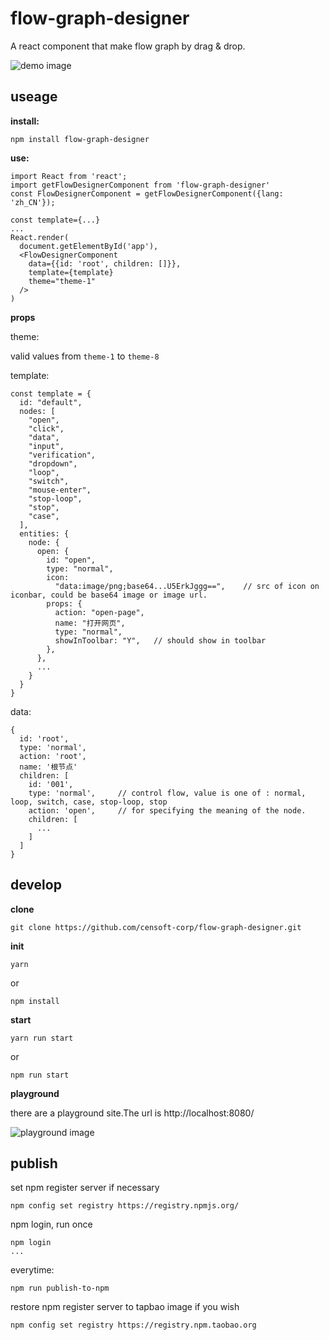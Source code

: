 # flow-graph-designer
A react component that make flow graph by drag & drop.

![demo image](https://raw.githubusercontent.com/censoft-corp/flow-graph-designer/master/demo.png)
## useage

**install:**

```
npm install flow-graph-designer
```

**use:**

```
import React from 'react';
import getFlowDesignerComponent from 'flow-graph-designer'
const FlowDesignerComponent = getFlowDesignerComponent({lang: 'zh_CN'});

const template={...}  
...
React.render(
  document.getElementById('app'),
  <FlowDesignerComponent
    data={{id: 'root', children: []}},
    template={template}
    theme="theme-1"
  />
)
```

**props**

theme:

valid values from ```theme-1``` to ```theme-8```

template:

```
const template = {
  id: "default",
  nodes: [
    "open",
    "click",
    "data",
    "input",
    "verification",
    "dropdown",
    "loop",
    "switch",
    "mouse-enter",
    "stop-loop",
    "stop",
    "case",
  ],
  entities: {
    node: {
      open: {
        id: "open",
        type: "normal",
        icon:
          "data:image/png;base64...U5ErkJggg==",    // src of icon on iconbar, could be base64 image or image url.
        props: {
          action: "open-page",
          name: "打开网页",
          type: "normal",
          showInToolbar: "Y",   // should show in toolbar
        },
      },
      ...
    }
  }
}
```

data:

```
{
  id: 'root',
  type: 'normal',
  action: 'root',
  name: '根节点'
  children: [
    id: '001',
    type: 'normal',     // control flow, value is one of : normal, loop, switch, case, stop-loop, stop
    action: 'open',     // for specifying the meaning of the node.
    children: [
      ...
    ]
  ]
}
```
## develop

**clone**
```
git clone https://github.com/censoft-corp/flow-graph-designer.git
```

**init**
```
yarn
```

or 

```
npm install
```

**start**
```
yarn run start
```

or 

```
npm run start
```

**playground**

there are a playground site.The url is  http://localhost:8080/

![playground image](https://raw.githubusercontent.com/censoft-corp/flow-graph-designer/master/playground.png)

## publish

set npm register server if necessary
```
npm config set registry https://registry.npmjs.org/
```

npm login, run once
```
npm login
...
```

everytime:
```
npm run publish-to-npm
```

restore npm register server to tapbao image if you wish
```
npm config set registry https://registry.npm.taobao.org
```
